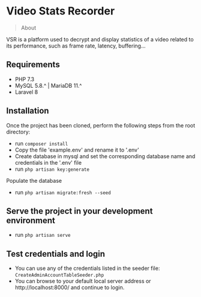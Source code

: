 # Video Stats Recorder

> About

VSR is a platform used to decrypt and display statistics of a video related to its performance, such as frame rate, latency, buffering...

## Requirements
- PHP 7.3 
- MySQL 5.8.^ | MariaDB 11.^
- Laravel 8

## Installation

Once the project has been cloned, perform the following steps from the root directory:
- run `composer install`
- Copy the file 'example.env' and rename it to '.env'
- Create database in mysql and set the corresponding database name and credentials in the '.env' file
- run `php artisan key:generate`

Populate the database
- run `php artisan migrate:fresh --seed`

## Serve the project in your development environment

- run `php artisan serve`

## Test credentials and login

- You can use any of the credentials listed in the seeder file: `CreateAdminAccountTableSeeder.php`
- You can browse to your default local server address or http://localhost:8000/ and continue to login. 
